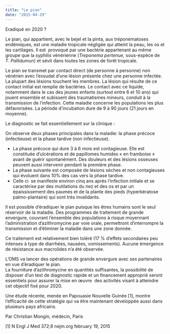 ```yaml
---
title: "Le pian"
date: "2015-04-29"
---
```


Eradiqué en 2020 ?

Le pian, qui appartient, avec le bejel et la pinta, aux tréponématoses endémiques, est une maladie tropicale négligée qui atteint la peau, les os et les cartilages. Il est  provoqué par une bactérie appartenant au même groupe que la syphilis vénérienne (*Treponema pertenue,* sous-espèce de  *T. Pallidumun*) et sévit dans toutes les zones de forêt tropicale.

Le pian se transmet par contact direct (de personne à personne) non vénérien avec l’exsudat d’une lésion présente chez une personne infectée. La plupart des lésions touchent les membres. La lésion qui résulte de ce contact initial est remplie de bactéries. Le contact avec ce liquide, notamment dans le cas des jeunes enfants (surtout entre 6 et 10 ans) qui jouent ensemble et subissent des traumatismes mineurs, conduit à la transmission de l’infection. Cette maladie concerne les populations les plus défavorisées. La période d’incubation dure de 9 à 90 jours (21 jours en moyenne).

Le diagnostic se fait essentiellement sur la clinique :

On observe deux phases principales dans la maladie: la phase précoce (infectieuse) et la phase tardive (non infectieuse).

- La phase précoce qui dure 3 à 6 mois est contagieuse. Elle est constituée d’ulcérations et de papillomes humides « en framboise » avant de guérir spontanément. Des douleurs et des lésions osseuses peuvent aussi intervenir pendant la première phase.
- La phase suivante est composée de lésions sèches et non contagieuses qui évoluent dans 10% des cas vers la phase tardive.
- Celle ci  se manifeste environ cinq ans après l’infection initiale et se caractérise par des mutilations du nez et des os et par un épaississement des paumes et de la plante des pieds (hyperkératose palmo-plantaire) qui sont très invalidants.

Il est possible d’éradiquer le pian puisque les êtres humains sont le seul réservoir de la maladie. Des programmes de traitement de grande envergure, couvrant l’ensemble des populations à risque moyennant l’administration d’azithromycine par voie orale, permettront d’interrompre la transmission et d’éliminer la maladie dans une zone donnée.

Ce traitement est relativement bien toléré (17 % d’effets secondaires peu intenses à type de diarrhées, nausées, vomissements). Aucune émergence de résistance aux macrolides n’a été observée.

L’OMS va lancer des opérations de grande envergure avec ses partenaires en vue d’éradiquer le pian.  
La fourniture d’azithromycine en quantités suffisantes, la possibilité de disposer d’un test de diagnostic rapide et un financement approprié seront essentiels pour assurer la mise en œuvre  des activités visant à atteindre cet objectif fixé pour 2020.

Une étude récente, menée en Papouasie Nouvelle Guinée \[1\], montre l’efficacité de cette stratégie qui va être maintenant développée aussi dans plusieurs pays africains.

Par Christian Mongin, médecin, Paris

\[1\] N Engl J Med 372;8 nejm.org february 19, 2015
